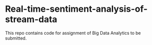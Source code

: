 # Real-time-sentiment-analysis-of-stream-data
This repo contains code for assignment of Big Data Analytics to be submitted.
